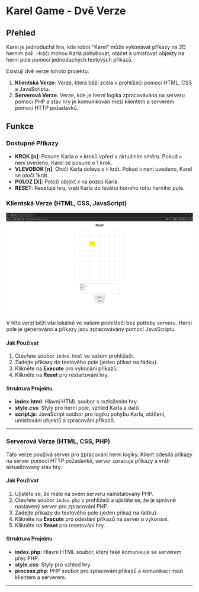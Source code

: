 # Karel Game - Dvě Verze

## Přehled

Karel je jednoduchá hra, kde robot "Karel" může vykonávat příkazy na 2D herním poli. Hráči mohou Karla pohybovat, otáčet a umisťovat objekty na herní pole pomocí jednoduchých textových příkazů.

Existují dvě verze tohoto projektu:

1. **Klientská Verze**: Verze, která běží zcela v prohlížeči pomocí HTML, CSS a JavaScriptu.
2. **Serverová Verze**: Verze, kde je herní logika zpracovávána na serveru pomocí PHP a stav hry je komunikován mezi klientem a serverem pomocí HTTP požadavků.

## Funkce

### Dostupné Příkazy

- **KROK [n]**: Posune Karla o `n` kroků vpřed v aktuálním směru. Pokud `n` není uvedeno, Karel se posune o 1 krok.
- **VLEVOBOK [n]**: Otočí Karla doleva o `n` krát. Pokud `n` není uvedeno, Karel se otočí 1krát.
- **POLOZ [X]**: Položí objekt `X` na pozici Karla.
- **RESET**: Resetuje hru, vrátí Karla do levého horního rohu herního pole.

### Klientská Verze (HTML, CSS, JavaScript)
![Klientská Verze](images/Karel_js.png)

V této verzi běží vše lokálně ve vašem prohlížeči bez potřeby serveru. Herní pole je generováno a příkazy jsou zpracovávány pomocí JavaScriptu.

#### Jak Používat

1. Otevřete soubor `index.html` ve vašem prohlížeči.
2. Zadejte příkazy do textového pole (jeden příkaz na řádku).
3. Klikněte na **Execute** pro vykonání příkazů.
4. Klikněte na **Reset** pro restartování hry.

#### Struktura Projektu

- **index.html**: Hlavní HTML soubor s rozložením hry.
- **style.css**: Styly pro herní pole, vzhled Karla a další.
- **script.js**: JavaScript soubor pro logiku pohybu Karla, otáčení, umisťování objektů a zpracování příkazů.

---

### Serverová Verze (HTML, CSS, PHP)

Tato verze používá server pro zpracování herní logiky. Klient odesílá příkazy na server pomocí HTTP požadavků, server zpracuje příkazy a vrátí aktualizovaný stav hry.

#### Jak Používat

1. Ujistěte se, že máte na svém serveru nainstalovaný PHP.
2. Otevřete soubor `index.php` v prohlížeči a ujistěte se, že je správně nastavený server pro zpracování PHP.
3. Zadejte příkazy do textového pole (jeden příkaz na řádku).
4. Klikněte na **Execute** pro odeslání příkazů na server a vykonání.
5. Klikněte na **Reset** pro resetování hry.

#### Struktura Projektu

- **index.php**: Hlavní HTML soubor, který také komunikuje se serverem přes PHP.
- **style.css**: Styly pro vzhled hry.
- **process.php**: PHP soubor pro zpracování příkazů a komunikaci mezi klientem a serverem.

---

